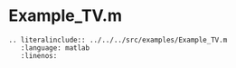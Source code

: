 # Example_TV.m

```{eval-rst}
.. literalinclude:: ../../../src/examples/Example_TV.m
   :language: matlab
   :linenos:
```
